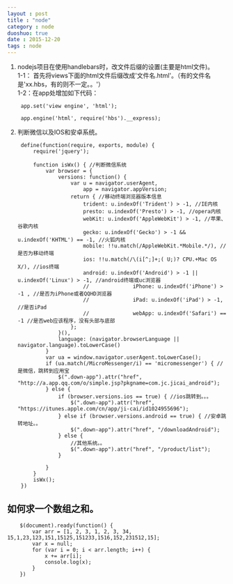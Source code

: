 ```yaml
---
layout : post
title : "node"
category : node
duoshuo: true
date : 2015-12-20
tags : node
---
```








1. nodejs项目在使用handlebars时，改文件后缀的设置(主要是html文件)。<br />
1-1： 首先将views下面的html文件后缀改成'文件名.html'。（有的文件名是'xx.hbs，有的则不一定。。'）<br />
1-2：在app处增加如下代码：


		app.set('view engine', 'html');
		
		app.engine('html', require('hbs').__express);

2. 判断微信以及IOS和安卓系统。


		define(function(require, exports, module) {
			require('jquery');
		
			function isWx() { //判断微信系统
				var browser = {
					versions: function() {
						var u = navigator.userAgent,
							app = navigator.appVersion;
						return { //移动终端浏览器版本信息
							trident: u.indexOf('Trident') > -1, //IE内核
							presto: u.indexOf('Presto') > -1, //opera内核
							webKit: u.indexOf('AppleWebKit') > -1, //苹果、谷歌内核
							gecko: u.indexOf('Gecko') > -1 && u.indexOf('KHTML') == -1, //火狐内核
							mobile: !!u.match(/AppleWebKit.*Mobile.*/), //是否为移动终端
							ios: !!u.match(/\(i[^;]+;( U;)? CPU.+Mac OS X/), //ios终端
							android: u.indexOf('Android') > -1 || u.indexOf('Linux') > -1, //android终端或uc浏览器
							//              iPhone: u.indexOf('iPhone') > -1 , //是否为iPhone或者QQHD浏览器
							//              iPad: u.indexOf('iPad') > -1, //是否iPad
							//              webApp: u.indexOf('Safari') == -1 //是否web应该程序，没有头部与底部
						};
					}(),
					language: (navigator.browserLanguage || navigator.language).toLowerCase()
				}
				var ua = window.navigator.userAgent.toLowerCase();
				if (ua.match(/MicroMessenger/i) == 'micromessenger') { //是微信，跳转到应用宝
					$(".down-app").attr("href", "http://a.app.qq.com/o/simple.jsp?pkgname=com.jc.jicai_android");
				} else {
					if (browser.versions.ios == true) { //ios跳转到。。。
						$(".down-app").attr("href", "https://itunes.apple.com/cn/app/ji-cai/id1024955696");
					} else if (browser.versions.android == true) { //安卓跳转地址。。
						$(".down-app").attr("href", "/downloadAndroid");
					} else {
						//其他系统。。
						$(".down-app").attr("href", "/product/list");
					}
		
				}
			}
			isWx();
		})
		

## 如何求一个数组之和。

		$(document).ready(function() {
			var arr = [1, 2, 3, 1, 2, 3, 34, 15,1,23,123,151,15125,151233,1516,152,231512,15];
			var x = null;
			for (var i = 0; i < arr.length; i++) {
				x += arr[i];
				console.log(x);
			}
		})
